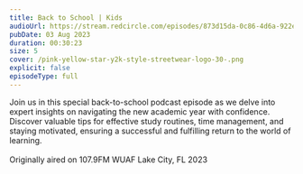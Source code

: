 ```yaml
---
title: Back to School | Kids
audioUrl: https://stream.redcircle.com/episodes/873d15da-0c86-4d6a-922e-d9026517a3bf/stream.mp3
pubDate: 03 Aug 2023
duration: 00:30:23
size: 5
cover: /pink-yellow-star-y2k-style-streetwear-logo-30-.png
explicit: false
episodeType: full
---
```

Join us in this special back-to-school podcast episode as we delve into expert insights on navigating the new academic year with confidence. Discover valuable tips for effective study routines, time management, and staying motivated, ensuring a successful and fulfilling return to the world of learning.\
\
Originally aired on 107.9FM WUAF Lake City, FL 2023